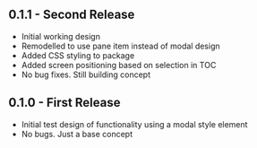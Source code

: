 ## 0.1.1 - Second Release
* Initial working design
* Remodelled to use pane item instead of modal design
* Added CSS styling to package
* Added screen positioning based on selection in TOC
* No bug fixes. Still building concept

## 0.1.0 - First Release
* Initial test design of functionality using a modal style element
* No bugs. Just a base concept
